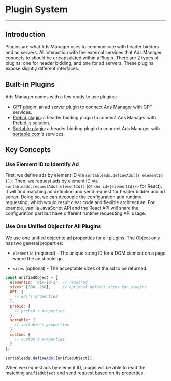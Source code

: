 
# Plugin System

---

## Introduction

Plugins are what Ads Manager uses to communicate with header bidders and ad servers. All interaction with the external services that Ads Manager connects to should be encapsulated within a Plugin. There are 2 types of plugins: one for header bidding, and one for ad servers. These plugins expose slightly different interfaces.

## Built-in Plugins

Ads Manager comes with a few ready to use plugins:

* [GPT plugin](use-gpt-plugin.md): an ad server plugin to connect Ads Manager with GPT services.
* [Prebid plugin](use-prebid-plugin.md): a header bidding plugin to connect Ads Manager with [Prebid.js](http://prebid.org) solution.
* [Sortable plugin](use-sortable-plugin.md): a header bidding plugin to connect Ads Manager with [sortable.com](https://sortable.com)'s services.

## Key Concepts

### Use Element ID to Identify Ad

First, we define ads by element ID via `sortableads.defineAds([{ elementId }])`. Then, we request ads by element ID via `sortableads.requestAds([elementId])` (or `<Ad id={elementId}/>` for React). It will find matching ad definition and send request for header bidder and ad server. Doing so, we can decouple the configuration and runtime requesting, which would result clear code and flexible architecture. For example, vanilla JavaScript API and the React API will share the configuration part but have different runtime requesting API usage.

### Use One Unified Object for All Plugins

We use one unified object to ad properties for all plugins. The Object only has two general properties:

* `elementId` (required) - The unique string ID for a DOM element on a page where the ad should go.

* `sizes` (optional) - The acceptable sizes of the ad to be returned.

```js
const unifiedObject = {
  elementId: 'div-id-1', // required
  sizes: [300, 250],     // optional default sizes for plugins
  GPT: {
    // GPT's properties
  },
  prebid: {
    // prebid's properties
  },
  sortable: {
    // sortable's properties
  },
  custom: {
    // custom's properties
  }
};

sortableads.defineAds([unifiedObject]);
```

When we request ads by element ID, plugin will be able to read the matching `unifiedObject` and send request based on its properties.
